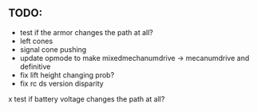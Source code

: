 ## TODO:

- test if the armor changes the path at all?
- left cones
- signal cone pushing
- update opmode to make mixedmechanumdrive -> mecanumdrive and definitive
- fix lift height changing prob?
- fix rc ds version disparity

x test if battery voltage changes the path at all?